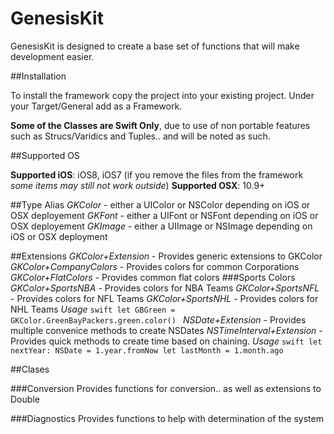 GenesisKit
==========

GenesisKit is designed to create a base set of functions that will make development easier.  

##Installation

To install the framework copy the project into your existing project.  Under your Target/General add as a Framework.  


**Some of the Classes are Swift Only**, due to use of non portable features such as Strucs/Varidics and Tuples.. and will be noted as such.

##Supported OS

**Supported iOS**: iOS8, iOS7 (if you remove the files from the framework *some items may still not work outside*)
**Supported OSX**: 10.9+

##Type Alias
*GKColor* - either a UIColor or NSColor depending on iOS or OSX deployement
*GKFont* - either a UIFont or NSFont depending on iOS or OSX deployement
*GKImage* - either a UIImage or NSImage depending on iOS or OSX deployment

##Extensions
*GKColor+Extension* - Provides generic extensions to GKColor
*GKColor+CompanyColors* - Provides colors for common Corporations
*GKColor+FlatColors* - Provides common flat colors
###Sports Colors
*GKColor+SportsNBA* - Provides colors for NBA Teams
*GKColor+SportsNFL* - Provides colors for NFL Teams
*GKColor+SportsNHL* - Provides colors for NHL Teams
	*Usage*
	```swift
	let GBGreen = GKColor.GreenBayPackers.green.color()
	```
*NSDate+Extension* - Provides multiple convenice methods to create NSDates
*NSTimeInterval+Extension* - Provides quick methods to create time based on chaining.
	*Usage*
	```swift
	let nextYear: NSDate = 1.year.fromNow
	let lastMonth = 1.month.ago
	```

##Clases

###Conversion
	Provides functions for conversion.. as well as extensions to Double

###Diagnostics
	Provides functions to help with determination of the system